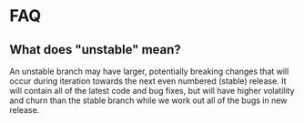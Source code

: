 # FAQ

## What does "unstable" mean?

An unstable branch may have larger, potentially breaking changes that will occur during iteration towards the next even numbered (stable) release. It will contain all of the latest code and bug fixes, but will have higher volatility and churn than the stable branch while we work out all of the bugs in new release.
